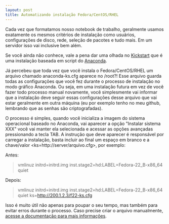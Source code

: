 ```yaml
---
layout: post
title: Automatizando instalação Fedora/CentOS/RHEL
---
```


Cada vez que formatamos nosso notebook de trabalho, geralmente usamos exatamente os mesmos critérios de instalação como usuários, configurações de disco, rede, seleção de pacotes e tudo mais. Em um servidor isso vai inclusive bem além.

Se você ainda não conhece, vale a pena dar uma olhada no [Kickstart](https://github.com/rhinstaller/pykickstart/blob/master/docs/kickstart_docs.rst) que é uma instalação baseada em script do [Anaconda](https://fedoraproject.org/wiki/Anaconda). 

Já percebeu que toda vez que você instala o Fedora/CentOS/RHEL um arquivo chamado anaconda-ks.cfg aparece no /root?! Esse arquivo guarda todas as configurações que você fez durante o processo de instalação no modo gráfico Anaconda. Ou seja, em uma instalação futura em vez de você fazer todo processo manual novamente, você simplesmente vai informar que a instalação deve seguir essas configurações desse arquivo que vai estar geralmente em outra máquina (eu por exemplo tenho no meu github, lembrando que as senhas são criptografadas).

O processo é simples, quando você inicializa a imagem do sistema operacional baseado no Anaconda, vai aparecer a opção "Instalar sistema XXX" você vai manter ela selecionada e acessar as opções avançadas pressionando a tecla TAB. A instrução que deve aparecer é responsável por carregar a instalação, basta incluir ao final um espaço em branco e a chave/valor <ks=http://server/arquivo.cfg>, por exemplo:

Antes:
> vmlinuz initrd=initrd.img inst.stage2=hd:LABEL=Fedora-22_B-x86_64 quiet

Depois:
> vmlinuz initrd=initrd.img inst.stage2=hd:LABEL=Fedora-22_B-x86_64 quiet ks=http://200.1.2.3/f22-ks.cfg

Isso é muito útil não apenas para poupar o seu tempo, mas também para evitar erros durante o processo. Caso precise criar o arquivo manualmente, [acesse a documentação para mais informações](https://github.com/rhinstaller/pykickstart/blob/master/docs/kickstart_docs.rst).
